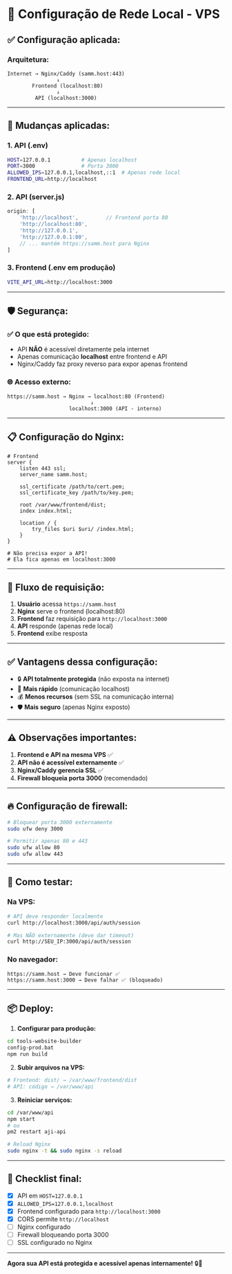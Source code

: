 # 🔐 Configuração de Rede Local - VPS

## ✅ Configuração aplicada:

### **Arquitetura:**
```
Internet → Nginx/Caddy (samm.host:443)
                ↓
        Frontend (localhost:80)
                ↓
         API (localhost:3000)
```

---

## 🔧 Mudanças aplicadas:

### 1. **API (.env)**
```bash
HOST=127.0.0.1          # Apenas localhost
PORT=3000               # Porta 3000
ALLOWED_IPS=127.0.0.1,localhost,::1  # Apenas rede local
FRONTEND_URL=http://localhost
```

### 2. **API (server.js)**
```javascript
origin: [
    'http://localhost',         // Frontend porta 80
    'http://localhost:80',
    'http://127.0.0.1',
    'http://127.0.0.1:80',
    // ... mantém https://samm.host para Nginx
]
```

### 3. **Frontend (.env em produção)**
```bash
VITE_API_URL=http://localhost:3000
```

---

## 🛡️ Segurança:

### ✅ **O que está protegido:**
- API **NÃO** é acessível diretamente pela internet
- Apenas comunicação **localhost** entre frontend e API
- Nginx/Caddy faz proxy reverso para expor apenas frontend

### 🌐 **Acesso externo:**
```
https://samm.host → Nginx → localhost:80 (Frontend)
                           ↓
                    localhost:3000 (API - interno)
```

---

## 📋 Configuração do Nginx:

```nginx
# Frontend
server {
    listen 443 ssl;
    server_name samm.host;
    
    ssl_certificate /path/to/cert.pem;
    ssl_certificate_key /path/to/key.pem;
    
    root /var/www/frontend/dist;
    index index.html;
    
    location / {
        try_files $uri $uri/ /index.html;
    }
}

# Não precisa expor a API!
# Ela fica apenas em localhost:3000
```

---

## 🔄 Fluxo de requisição:

1. **Usuário** acessa `https://samm.host`
2. **Nginx** serve o frontend (localhost:80)
3. **Frontend** faz requisição para `http://localhost:3000`
4. **API** responde (apenas rede local)
5. **Frontend** exibe resposta

---

## ✅ Vantagens dessa configuração:

- 🔒 **API totalmente protegida** (não exposta na internet)
- 🚀 **Mais rápido** (comunicação localhost)
- 💰 **Menos recursos** (sem SSL na comunicação interna)
- 🛡️ **Mais seguro** (apenas Nginx exposto)

---

## ⚠️ Observações importantes:

1. **Frontend e API na mesma VPS** ✅
2. **API não é acessível externamente** ✅
3. **Nginx/Caddy gerencia SSL** ✅
4. **Firewall bloqueia porta 3000** (recomendado)

---

## 🔥 Configuração de firewall:

```bash
# Bloquear porta 3000 externamente
sudo ufw deny 3000

# Permitir apenas 80 e 443
sudo ufw allow 80
sudo ufw allow 443
```

---

## 🧪 Como testar:

### **Na VPS:**
```bash
# API deve responder localmente
curl http://localhost:3000/api/auth/session

# Mas NÃO externamente (deve dar timeout)
curl http://SEU_IP:3000/api/auth/session
```

### **No navegador:**
```
https://samm.host → Deve funcionar ✅
https://samm.host:3000 → Deve falhar ✅ (bloqueado)
```

---

## 📦 Deploy:

1. **Configurar para produção:**
```bash
cd tools-website-builder
config-prod.bat
npm run build
```

2. **Subir arquivos na VPS:**
```bash
# Frontend: dist/ → /var/www/frontend/dist
# API: código → /var/www/api
```

3. **Reiniciar serviços:**
```bash
cd /var/www/api
npm start
# ou
pm2 restart aji-api

# Reload Nginx
sudo nginx -t && sudo nginx -s reload
```

---

## 🎯 Checklist final:

- [x] API em `HOST=127.0.0.1`
- [x] `ALLOWED_IPS=127.0.0.1,localhost`
- [x] Frontend configurado para `http://localhost:3000`
- [x] CORS permite `http://localhost`
- [ ] Nginx configurado
- [ ] Firewall bloqueando porta 3000
- [ ] SSL configurado no Nginx

---

**Agora sua API está protegida e acessível apenas internamente!** 🔒🚀
